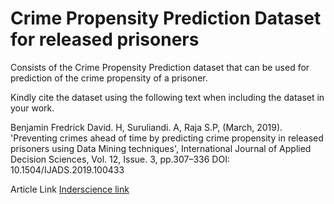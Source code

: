 # Crime Propensity Prediction Dataset for released prisoners

Consists of the Crime Propensity Prediction dataset that can be used for prediction of the crime propensity of a prisoner.

Kindly cite the dataset using the following text when including the dataset in your work. 

Benjamin Fredrick David. H, Suruliandi. A, Raja S.P, (March, 2019). 'Preventing crimes ahead of time by predicting crime propensity in released prisoners using Data Mining techniques', International Journal of Applied Decision Sciences, Vol. 12, Issue. 3, pp.307–336  DOI: 10.1504/IJADS.2019.100433

Article Link <a href="https://www.inderscienceonline.com/doi/abs/10.1504/IJADS.2019.100433">Inderscience link</a>
